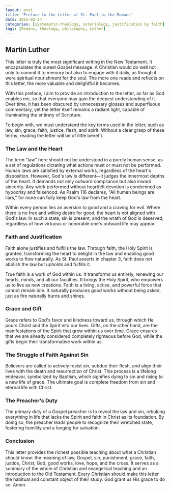 ```yaml
---
layout: post
title: "Preface to the Letter of St. Paul to the Romans"
date: 2025-02-24
categories: [systematic-theology, soteriology, justification by faith]
tags: [Romans, theology, philosophy, Luther]
---
```


## Martin Luther

This letter is truly the most significant writing in the New Testament. It encapsulates the purest Gospel message. A Christian would do well not only to commit it to memory but also to engage with it daily, as though it were spiritual nourishment for the soul. The more one reads and reflects on this letter, the more valuable and delightful it becomes.

With this preface, I aim to provide an introduction to the letter, as far as God enables me, so that everyone may gain the deepest understanding of it. Over time, it has been obscured by unnecessary glosses and superfluous commentary, yet the letter itself remains a radiant light, capable of illuminating the entirety of Scripture.

To begin with, we must understand the key terms used in the letter, such as law, sin, grace, faith, justice, flesh, and spirit. Without a clear grasp of these terms, reading the letter will be of little benefit.

### The Law and the Heart

The term "law" here should not be understood in a purely human sense, as a set of regulations dictating what actions must or must not be performed. Human laws are satisfied by external works, regardless of the heart's disposition. However, God's law is different—it judges the innermost depths of the heart. It demands not only outward compliance but also inward sincerity. Any work performed without heartfelt devotion is condemned as hypocrisy and falsehood. As Psalm 116 declares, "All human beings are liars," for none can fully keep God's law from the heart.

Within every person lies an aversion to good and a craving for evil. Where there is no free and willing desire for good, the heart is not aligned with God's law. In such a state, sin is present, and the wrath of God is deserved, regardless of how virtuous or honorable one's outward life may appear.

### Faith and Justification

Faith alone justifies and fulfills the law. Through faith, the Holy Spirit is granted, transforming the heart to delight in the law and enabling good works to flow naturally. As St. Paul asserts in chapter 3, faith does not abolish the law but upholds and fulfills it.

True faith is a work of God within us. It transforms us entirely, renewing our hearts, minds, and all our faculties. It brings the Holy Spirit, who empowers us to live as new creations. Faith is a living, active, and powerful force that cannot remain idle. It naturally produces good works without being asked, just as fire naturally burns and shines.

### Grace and Gift

Grace refers to God's favor and kindness toward us, through which He pours Christ and the Spirit into our lives. Gifts, on the other hand, are the manifestations of the Spirit that grow within us over time. Grace ensures that we are already considered completely righteous before God, while the gifts begin their transformative work within us.

### The Struggle of Faith Against Sin

Believers are called to actively resist sin, subdue their flesh, and align their lives with the death and resurrection of Christ. This process is a lifelong endeavor, symbolized by Baptism, which signifies dying to sin and rising to a new life of grace. The ultimate goal is complete freedom from sin and eternal life with Christ.

### The Preacher's Duty

The primary duty of a Gospel preacher is to reveal the law and sin, rebuking everything in life that lacks the Spirit and faith in Christ as its foundation. By doing so, the preacher leads people to recognize their wretched state, fostering humility and a longing for salvation.

### Conclusion

This letter provides the richest possible teaching about what a Christian should know: the meaning of law, Gospel, sin, punishment, grace, faith, justice, Christ, God, good works, love, hope, and the cross. It serves as a summary of the whole of Christian and evangelical teaching and an introduction to the Old Testament. Every Christian should make this letter the habitual and constant object of their study. God grant us His grace to do so. Amen.
